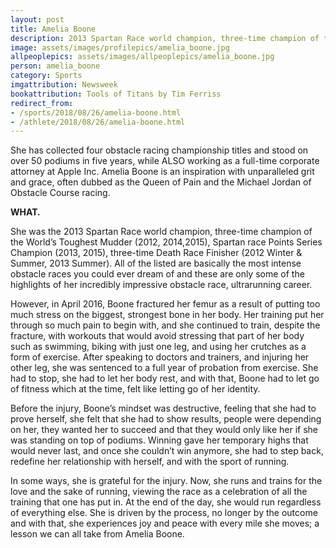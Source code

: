 ```yaml
---
layout: post
title: Amelia Boone
description: 2013 Spartan Race world champion, three-time champion of the World’s Toughest Mudder, Spartan race Points Series Champion, three-time Death Race Finisher, and corporate lawyer
image: assets/images/profilepics/amelia_boone.jpg
allpeoplepics: assets/images/allpeoplepics/amelia_boone.jpg
person: amelia_boone
category: Sports
imgattribution: Newsweek
bookattribution: Tools of Titans by Tim Ferriss
redirect_from: 
- /sports/2018/08/26/amelia-boone.html
- /athlete/2018/08/26/amelia-boone.html
---
```


She has collected four obstacle racing championship titles and stood on over 50 podiums in five years, while ALSO working as a full-time corporate attorney at Apple Inc. Amelia Boone is an inspiration with unparalleled grit and grace, often dubbed as the Queen of Pain and the Michael Jordan of Obstacle Course racing. 

<b>WHAT.</b>

She was the 2013 Spartan Race world champion, three-time champion of the World’s Toughest Mudder (2012, 2014,2015), Spartan race Points Series Champion (2013, 2015), three-time Death Race Finisher (2012 Winter & Summer, 2013 Summer). All of the listed are basically the most intense obstacle races you could ever dream of and these are only some of the highlights of her incredibly impressive obstacle race, ultrarunning career. 

However, in April 2016, Boone fractured her femur as a result of putting too much stress on the biggest, strongest bone in her body. Her training put her through so much pain to begin with, and she continued to train, despite the fracture, with workouts that would avoid stressing that part of her body such as swimming, biking with just one leg, and using her crutches as a form of exercise. After speaking to doctors and trainers, and injuring her other leg, she was sentenced to a full year of probation from exercise. She had to stop, she had to let her body rest, and with that, Boone had to let go of fitness which at the time, felt like letting go of her identity.  

Before the injury, Boone’s mindset was destructive, feeling that she had to prove herself, she felt that she had to show results, people were depending on her, they wanted her to succeed and that they would only like her if she was standing on top of podiums. Winning gave her temporary highs that would never last, and once she couldn’t win anymore, she had to step back, redefine her relationship with herself, and with the sport of running. 

In some ways, she is grateful for the injury. Now, she runs and trains for the love and the sake of running, viewing the race as a celebration of all the training that one has put in. At the end of the day, she would run regardless of everything else. She is driven by the process, no longer by the outcome and with that, she experiences joy and peace with every mile she moves; a lesson we can all take from Amelia Boone. 




